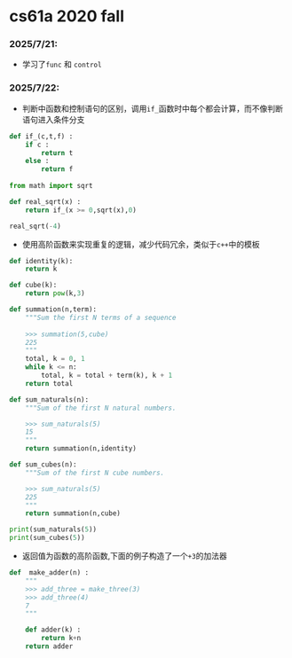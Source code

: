 # cs61a 2020 fall
### 2025/7/21: 
* 学习了`func` 和 `control`

### 2025/7/22:
* 判断中函数和控制语句的区别，调用`if_`函数时中每个都会计算，而不像判断语句进入条件分支
```python
def if_(c,t,f) :
    if c :
        return t
    else :
        return f
    
from math import sqrt

def real_sqrt(x) :
    return if_(x >= 0,sqrt(x),0)

real_sqrt(-4)
```
* 使用高阶函数来实现重复的逻辑，减少代码冗余，类似于`c++`中的模板
```python
def identity(k):
    return k

def cube(k):
    return pow(k,3)

def summation(n,term):
    """Sum the first N terms of a sequence
    
    >>> summation(5,cube)
    225
    """
    total, k = 0, 1
    while k <= n:
        total, k = total + term(k), k + 1
    return total

def sum_naturals(n):
    """Sum of the first N natural numbers.

    >>> sum_naturals(5)
    15
    """
    return summation(n,identity)

def sum_cubes(n):
    """Sum of the first N cube numbers.

    >>> sum_naturals(5)
    225
    """
    return summation(n,cube)

print(sum_naturals(5))
print(sum_cubes(5))
```
* 返回值为函数的高阶函数,下面的例子构造了一个`+3`的加法器
```python
def  make_adder(n) :
    """
    >>> add_three = make_three(3)
    >>> add_three(4)
    7
    """

    def adder(k) :
        return k+n
    return adder
```